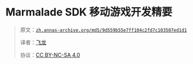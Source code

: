 # Marmalade SDK 移动游戏开发精要

> 原文：[`zh.annas-archive.org/md5/9d559b55e7ff104c2fd7c103507ed1d1`](https://zh.annas-archive.org/md5/9d559b55e7ff104c2fd7c103507ed1d1)
> 
> 译者：[飞龙](https://github.com/wizardforcel)
> 
> 协议：[CC BY-NC-SA 4.0](http://creativecommons.org/licenses/by-nc-sa/4.0/)